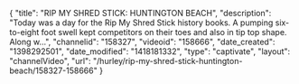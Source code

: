 {
    "title": "RIP MY SHRED STICK: HUNTINGTON BEACH",
    "description": "Today was a day for the Rip My Shred Stick history books. A pumping six-to-eight foot swell kept competitors on their toes and also in tip top shape. Along w...",
    "channelid": "158327",
    "videoid": "158666",
    "date_created": "1398292501",
    "date_modified": "1418181332",
    "type": "captivate",
    "layout": "channelVideo",
    "url": "\/hurley\/rip-my-shred-stick-huntington-beach\/158327-158666"
}
